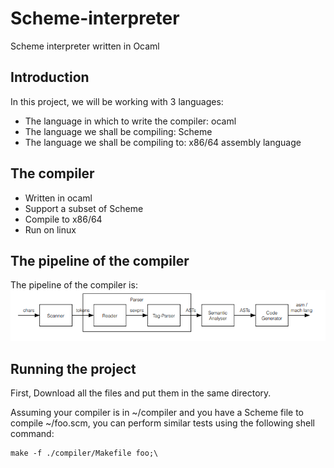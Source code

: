 # Scheme-interpreter
Scheme interpreter written in Ocaml

## Introduction
In this project, we will be working with 3 languages:
* The language in which to write the compiler: ocaml
* The language we shall be compiling: Scheme
* The language we shall be compiling to: x86/64 assembly language

## The compiler
* Written in ocaml
* Support a subset of Scheme
* Compile to x86/64 
* Run on linux

## The pipeline of the compiler
The pipeline of the compiler is:
![alt text](https://github.com/eladshamailov/Scheme-interpreter/blob/master/The_pipeline.PNG)

## Running the project
First, Download all the files and put them in the same directory.

Assuming your compiler is in ~/compiler and you have a Scheme file to compile ~/foo.scm,
you can perform similar tests using the following shell command:
```
make -f ./compiler/Makefile foo;\
```

